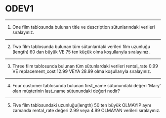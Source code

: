 # ODEV1
---
1. One  film tablosunda bulunan title ve description sütunlarındaki verileri sıralayınız.
---
2. Two  film tablosunda bulunan tüm sütunlardaki verileri film uzunluğu (length) 60 dan büyük VE 75 ten küçük olma koşullarıyla sıralayınız.
---
3. Three film tablosunda bulunan tüm sütunlardaki verileri rental_rate 0.99 VE replacement_cost 12.99 VEYA 28.99 olma koşullarıyla sıralayınız.
---
4. Four customer tablosunda bulunan first_name sütunundaki değeri 'Mary' olan müşterinin last_name sütunundaki değeri nedir?
---
5. Five film tablosundaki uzunluğu(length) 50 ten büyük OLMAYIP aynı zamanda rental_rate değeri 2.99 veya 4.99 OLMAYAN verileri sıralayınız.
